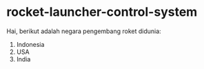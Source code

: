 # rocket-launcher-control-system
Hai, berikut adalah negara pengembang roket didunia:
1. Indonesia
2. USA
3. India
